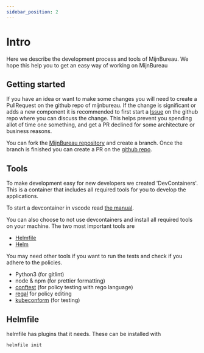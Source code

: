 ```yaml
---
sidebar_position: 2
---
```


# Intro

Here we describe the development process and tools of MijnBureau. We hope this help you to get an easy way of working on MijnBureau

## Getting started

If you have an idea or want to make some changes you will need to create a PullRequest on the github repo of mijnbureau. If the change is significant or adds a new component it is recommended to first start a [Issue](https://github.com/MinBZK/mijn-bureau-infra/issues) on the github repo where you can discuss the change. This helps prevent you spending allot of time one something, and get a PR declined for some architecture or business reasons.

You can fork the [MijnBureau repository](https://github.com/MinBZK/mijn-bureau-infra) and create a branch. Once the branch is finished you can create a PR on the [github repo](https://github.com/MinBZK/mijn-bureau-infra/pulls).

## Tools

To make development easy for new developers we created 'DevContainers'. This is a container that includes all required tools for you to develop the applications.

To start a devcontainer in vscode read [the manual](https://code.visualstudio.com/docs/devcontainers/containers).

You can also choose to not use devcontainers and install all required tools on your machine. The two most important tools are

- [Helmfile](https://helmfile.readthedocs.io/)
- [Helm](https://helm.sh/)

You may need other tools if you want to run the tests and check if you adhere to the policies.

- Python3 (for gitlint)
- node & npm (for prettier formatting)
- [conftest](https://www.conftest.dev/) (for policy testing with rego language)
- [regal](https://github.com/StyraInc/regal/) for policy editing
- [kubeconform](https://github.com/yannh/kubeconform) (for testing)

## Helmfile

helmfile has plugins that it needs. These can be installed with

```
helmfile init
```
